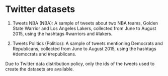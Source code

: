 # Twitter datasets

1. Tweets NBA (NBA): A sample of tweets about two NBA teams, Golden State Warrior and Los Angeles Lakers, collected from June to August
2015, using the hashtags #warriors and #lakers.

2. Tweets Politics (Politics): A sample of tweets mentioning Democrats and Republicans, collected from June to August 2015, using the hashtags #democrats and #republicans.

Due to Twitter data distribution policy, only the ids of the tweets used to create the datasets are available.
